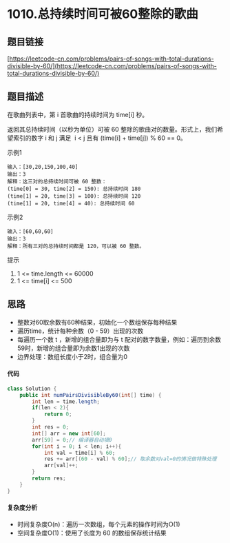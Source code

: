 # 1010.总持续时间可被60整除的歌曲
## 题目链接
[https://leetcode-cn.com/problems/pairs-of-songs-with-total-durations-divisible-by-60/](https://leetcode-cn.com/problems/pairs-of-songs-with-total-durations-divisible-by-60/)

## 题目描述
在歌曲列表中，第 i 首歌曲的持续时间为 time[i] 秒。

返回其总持续时间（以秒为单位）可被 60 整除的歌曲对的数量。形式上，我们希望索引的数字 i 和 j 满足  i < j 且有 (time[i] + time[j]) % 60 == 0。

示例1
```
输入：[30,20,150,100,40]
输出：3
解释：这三对的总持续时间可被 60 整数：
(time[0] = 30, time[2] = 150): 总持续时间 180
(time[1] = 20, time[3] = 100): 总持续时间 120
(time[1] = 20, time[4] = 40): 总持续时间 60
```

示例2
```
输入：[60,60,60]
输出：3
解释：所有三对的总持续时间都是 120，可以被 60 整数。
```

提示
 1. 1 <= time.length <= 60000
 2. 1 <= time[i] <= 500

## 思路
 - 整数对60取余数有60种结果，初始化一个数组保存每种结果
 - 遍历time，统计每种余数（0 - 59）出现的次数
 - 每遍历一个数 t ，新增的组合量即为与 t 配对的数字数量，例如：遍历到余数59时，新增的组合量即为余数1出现的次数
 - 边界处理：数组长度小于2时，组合量为0

#### 代码
```java
class Solution {
    public int numPairsDivisibleBy60(int[] time) {
        int len = time.length;
        if(len < 2){
            return 0;
        }
        int res = 0;
        int[] arr = new int[60];
        arr[59] = 0;// 编译器自动填0
        for(int i = 0; i < len; i++){
            int val = time[i] % 60;
            res += arr[(60 - val) % 60];// 取余数对val=0的情况做特殊处理
            arr[val]++;
        }
        return res;
    }
}
```
#### 复杂度分析
 - 时间复杂度O(n)：遍历一次数组，每个元素的操作时间为O(1)
 - 空间复杂度O(1)：使用了长度为 60 的数组保存统计结果